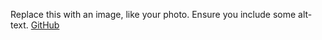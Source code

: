 Replace this with an image, like your photo. Ensure you include some alt-text.
[GitHub](http://github.com/amrithags/)


